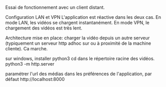 Essai de fonctionnement avec un client distant.

Configuration LAN et VPN
L'application est réactive dans les deux cas.
En mode LAN, les vidéos se chargent instantanément.
En mode VPN, le chargement des vidéos est très lent.

Architecture mise en place:
charger la vidéo depuis un autre serveur (typiquement un serveur http adhoc sur ou à proximité de la machine cliente). Ca marche.

sur windows,  installer python3
cd dans le répertoire racine des vidéos.
python3 -m http.server

paramétrer l'url des médias dans les préférences de l'application, par défaut http://localhost:8000